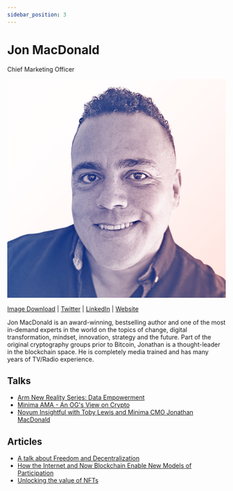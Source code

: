 ```yaml
---
sidebar_position: 3
---
```


# Jon MacDonald
Chief Marketing Officer

![Jon MacDonald](/img/people/Jon.jpg#width50)

[Image Download](/img/people/Jon.jpg) | [Twitter](https://twitter.com/jmacdonald) | [LinkedIn](https://www.linkedin.com/in/jonathanmacdonald/) | [Website](https://jonathanmacdonald.com)
 
Jon MacDonald is an award-winning, bestselling author and one of the most in-demand experts in the world on the topics of change, digital transformation, mindset, innovation, strategy and the future. Part of the original cryptography groups prior to Bitcoin, Jonathan is a thought-leader in the blockchain space. He is completely media trained and has many years of TV/Radio experience.
 
## Talks
 
- [Arm New Reality Series: Data Empowerment](https://www.youtube.com/watch?v=XJKROBmF2GQ) 
- [Minima AMA - An OG's View on Crypto](https://www.youtube.com/watch?v=4hLwienHnZE)
- [Novum Insightful with Toby Lewis and Minima CMO Jonathan MacDonald](https://open.spotify.com/episode/7holeTPySCOrAgpOmKspQL?si=p-FB5ZJVRJCI_I9KbNB1GQ&nd=1)
 
 
## Articles
 
- [A talk about Freedom and Decentralization](https://minima.global/blog/a-talk-about-freedom-and-decentralization)
- [How the Internet and Now Blockchain Enable New Models of Participation](https://minima.global/blog/how-the-internet-and-now-blockchain-enable-new-models-of-participation)
- [Unlocking the value of NFTs](https://minima.global/blog/unlocking-the-value-of-nfts)
 
